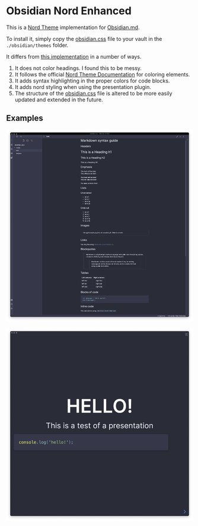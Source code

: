 # Obsidian Nord Enhanced

This is a [Nord Theme](https://www.nordtheme.com/) implementation for [Obsidian.md](https://obsidian.md).

To install it, simply copy the [obsidian.css](obsidian.css) file to your vault in the `./obsidian/themes` folder.

It differs from [this implementation](https://github.com/insanum/obsidian_nord) in a number of ways.

1. It does not color headings. I found this to be messy.
1. It follows the official [Nord Theme Documentation](https://www.nordtheme.com/docs/colors-and-palettes) for coloring elements.
1. It adds syntax highlighting in the proper colors for code blocks.
1. It adds nord styling when using the presentation plugin.
1. The structure of the [obsidian.css](obsidian.css) file is altered to be more easily updated and extended in the future.

## Examples

![Basic Screenshot](_media/scrot.png)

![Presentation Screenshot](_media/presentation.png)